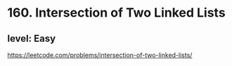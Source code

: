 # 160. Intersection of Two Linked Lists
## level: Easy

https://leetcode.com/problems/intersection-of-two-linked-lists/
